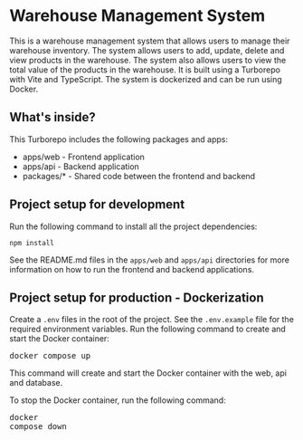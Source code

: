 # Warehouse Management System

This is a warehouse management system that allows users to manage their warehouse inventory. The system allows users to add, update, delete and view products in the warehouse. The system also allows users to view the total value of the products in the warehouse.
It is built using a Turborepo with Vite and TypeScript. The system is dockerized and can be run using Docker.

## What's inside?

This Turborepo includes the following packages and apps:

- apps/web - Frontend application
- apps/api - Backend application
- packages/\* - Shared code between the frontend and backend

## Project setup for development

Run the following command to install all the project dependencies:

```
npm install
```

See the README.md files in the `apps/web` and `apps/api` directories for more information on how to run the frontend and backend applications.

## Project setup for production - Dockerization

Create a `.env` files in the root of the project. See the `.env.example` file for the required environment variables.
Run the following command to create and start the Docker container: <pre>docker compose up</pre> This command will create and start the Docker container with the web, api and database.

To stop the Docker container, run the following command: <pre>docker compose down</pre>

